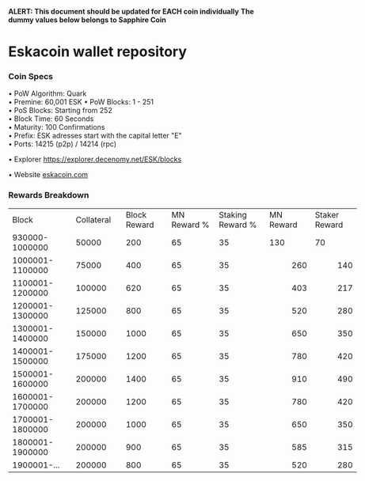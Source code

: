**ALERT: This document should be updated for EACH coin individually**
**The dummy values below belongs to Sapphire Coin**

Eskacoin wallet repository
=====================================

### Coin Specs

• PoW Algorithm: Quark  
• Premine: 60,001 ESK
• PoW Blocks: 1 - 251  
• PoS Blocks: Starting from 252  
• Block Time: 60 Seconds    
• Maturity: 100 Confirmations  
• Prefix: ESK adresses start with the capital letter "E"  
• Ports: 14215 (p2p) / 14214 (rpc)

• Explorer https://explorer.decenomy.net/ESK/blocks

• Website [eskacoin.com](https://eskacoin.com)

### Rewards Breakdown
<table border=0 cellpadding=0 cellspacing=0 width=701 class=xl6553517252
 style='border-collapse:collapse;table-layout:fixed;width:528pt'>
 <col class=xl6553517252 width=139 style='mso-width-source:userset;mso-width-alt:
 4785;width:104pt'>
 <col class=xl6553517252 width=107 span=2 style='mso-width-source:userset;
 mso-width-alt:3702;width:81pt'>
 <col class=xl6553517252 width=134 style='mso-width-source:userset;mso-width-alt:
 4608;width:100pt'>
 <col class=xl6553517252 width=107 span=2 style='mso-width-source:userset;
 mso-width-alt:3702;width:81pt'>
 <tr height=21 style='mso-height-source:userset;height:15.75pt'>
  <td height=21 class=xl6317252 width=150 style='height:15.75pt;width:104pt'>Block</td>
  <td class=xl6317252 width=107 style='width:81pt'>Collateral</td>
  <td class=xl6317252 width=107 style='width:81pt'>Block Reward</td>
  <td class=xl6317252 width=107 style='width:81pt'>MN Reward %</td>
  <td class=xl6317252 width=134 style='width:100pt'>Staking Reward %</td>
  <td class=xl6317252 width=107 style='width:81pt'>MN Reward</td>
  <td class=xl6317252 width=107 style='width:81pt'>Staker Reward</td>
 </tr>
 <tr height=21 style='mso-height-source:userset;height:15.75pt'>
  <td height=21 class=xl6417252 style='height:15.75pt'>930000-1000000</td>
  <td class=xl6517252>50000</td>
  <td class=xl6517252>200</td>
  <td class=xl6617252>65</td>
  <td class=xl6617252>35</td>
  <td class=xl6717252>130</td>
  <td class=xl6553517252>70</td>
 </tr>
 <tr height=21 style='mso-height-source:userset;height:15.75pt'>
  <td height=21 class=xl6417252 style='height:15.75pt'>1000001-1100000</td>
  <td class=xl6517252>75000</td>
  <td class=xl6617252>400</td>
  <td class=xl6617252>65</td>
  <td class=xl6617252>35</td>
  <td class=xl6717252 align=right>260</td>
  <td class=xl6817252 align=right>140</td>
 </tr>
 <tr height=21 style='mso-height-source:userset;height:15.75pt'>
  <td height=21 class=xl6417252 style='height:15.75pt'>1100001-1200000</td>
  <td class=xl6517252>100000</td>
  <td class=xl6617252>620</td>
  <td class=xl6617252>65</td>
  <td class=xl6617252>35</td>
  <td class=xl6717252 align=right>403</td>
  <td class=xl6817252 align=right>217</td>
 </tr>
 <tr height=21 style='mso-height-source:userset;height:15.75pt'>
  <td height=21 class=xl6417252 style='height:15.75pt'>1200001-1300000</td>
  <td class=xl6517252>125000</td>
  <td class=xl6617252>800</td>
  <td class=xl6617252>65</td>
  <td class=xl6617252>35</td>
  <td class=xl6717252 align=right>520</td>
  <td class=xl6817252 align=right>280</td>
 </tr>
 <tr height=21 style='mso-height-source:userset;height:15.75pt'>
  <td height=21 class=xl6417252 style='height:15.75pt'>1300001-1400000</td>
  <td class=xl6517252>150000</td>
  <td class=xl6617252>1000</td>
  <td class=xl6617252>65</td>
  <td class=xl6617252>35</td>
  <td class=xl6717252 align=right>650</td>
  <td class=xl6817252 align=right>350</td>
 </tr>
 <tr height=21 style='mso-height-source:userset;height:15.75pt'>
  <td height=21 class=xl6417252 style='height:15.75pt'>1400001-1500000</td>
  <td class=xl6517252>175000</td>
  <td class=xl6617252>1200</td>
  <td class=xl6617252>65</td>
  <td class=xl6617252>35</td>
  <td class=xl6717252 align=right>780</td>
  <td class=xl6817252 align=right>420</td>
 </tr>
 <tr height=21 style='mso-height-source:userset;height:15.75pt'>
  <td height=21 class=xl6417252 style='height:15.75pt'>1500001-1600000</td>
  <td class=xl6517252>200000</td>
  <td class=xl6617252>1400</td>
  <td class=xl6617252>65</td>
  <td class=xl6617252>35</td>
  <td class=xl6717252 align=right>910</td>
  <td class=xl6817252 align=right>490</td>
 </tr>
 <tr height=21 style='mso-height-source:userset;height:15.75pt'>
  <td height=21 class=xl6417252 style='height:15.75pt'>1600001-1700000</td>
  <td class=xl6517252>200000</td>
  <td class=xl6617252>1200</td>
  <td class=xl6617252>65</td>
  <td class=xl6617252>35</td>
  <td class=xl6717252 align=right>780</td>
  <td class=xl6817252 align=right>420</td>
 </tr>
 <tr height=21 style='mso-height-source:userset;height:15.75pt'>
   <td height=21 class=xl6417252 style='height:15.75pt'>1700001-1800000</td>
   <td class=xl6517252>200000</td>
   <td class=xl6617252>1000</td>
   <td class=xl6617252>65</td>
   <td class=xl6617252>35</td>
   <td class=xl6717252 align=right>650</td>
   <td class=xl6817252 align=right>350</td>
 </tr>
 <tr height=21 style='mso-height-source:userset;height:15.75pt'>
  <td height=21 class=xl6417252 style='height:15.75pt'>1800001-1900000</td>
  <td class=xl6517252>200000</td>
  <td class=xl6617252>900</td>
  <td class=xl6617252>65</td>
  <td class=xl6617252>35</td>
  <td class=xl6717252 align=right>585</td>
  <td class=xl6817252 align=right>315</td>
 </tr>
 <tr height=21 style='mso-height-source:userset;height:15.75pt'>
  <td height=21 class=xl6417252 style='height:15.75pt'>1900001-...</td>
  <td class=xl6517252>200000</td>
  <td class=xl6617252>800</td>
  <td class=xl6617252>65</td>
  <td class=xl6617252>35</td>
  <td class=xl6717252 align=right>520</td>
  <td class=xl6817252 align=right>280</td>
 </tr>
 </table>

